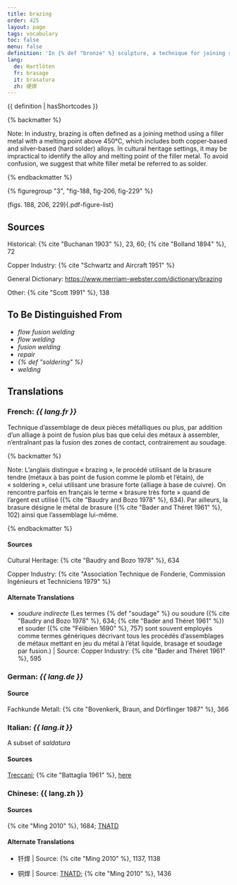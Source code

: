 ```yaml
---
title: brazing
order: 425
layout: page
tags: vocabulary
toc: false
menu: false
definition: 'In {% def "bronze" %} sculpture, a technique for joining separately {% def "cast (v.)" "cast" %} parts or repairs or filling {% def "casting defects" %} by localized addition of a molten copper alloy of slightly lower melting temperature than that of the {% def "cast (n.)" "cast" %}. Unlike in {% def "welding" %}, the contact zones of the sections to be joined are not brought to a molten stage.'
lang:
  de: Hartlöten
  fr: brasage
  it: brasatura
  zh: 硬焊
---
```


{{ definition | hasShortcodes }}

{% backmatter %}

Note: In industry, brazing is often defined as a joining method using a filler metal with a melting point above 450°C, which includes both copper-based and silver-based (hard solder) alloys. In cultural heritage settings, it may be impractical to identify the alloy and melting point of the filler metal. To avoid confusion, we suggest that white filler metal be referred to as solder.

{% endbackmatter %}

{% figuregroup "3", "fig-188, fig-206, fig-229" %}

(figs. 188, 206, 229){.pdf-figure-list}

## Sources

Historical: {% cite "Buchanan 1903" %}, 23, 60; {% cite "Bolland 1894" %}, 72

Copper Industry: {% cite "Schwartz and Aircraft 1951" %}

General Dictionary: <https://www.merriam-webster.com/dictionary/brazing>

Other: {% cite "Scott 1991" %}, 138

## To Be Distinguished From

- *flow fusion welding*
- *flow welding*
- *fusion welding*
- *repair*
- *{% def "soldering" %}*
- *welding*

## Translations

<div class="accordion">

### **French**: *{{ lang.fr }}*

Technique d’assemblage de deux pièces métalliques ou plus, par addition d’un alliage à point de fusion plus bas que celui des métaux à assembler, n’entraînant pas la fusion des zones de contact, contrairement au soudage.

{% backmatter %}

Note: L’anglais distingue « brazing », le procédé utilisant de la brasure tendre (métaux à bas point de fusion comme le plomb et l’étain), de « soldering », celui utilisant une brasure forte (alliage à base de cuivre). On rencontre parfois en français le terme « brasure très forte » quand de l’argent est utilisé ({% cite "Baudry and Bozo 1978" %}, 634). Par ailleurs, la brasure désigne le métal de brasure ({% cite "Bader and Théret 1961" %}, 102) ainsi que l’assemblage lui-même.

{% endbackmatter %}

#### Sources

Cultural Heritage: {% cite "Baudry and Bozo 1978" %}, 634

Copper Industry: {% cite "Association Technique de Fonderie, Commission Ingénieurs et Techniciens 1979" %}

#### Alternate Translations

- *soudure indirecte* (Les termes {% def "soudage" %} ou soudure ({% cite "Baudry and Bozo 1978" %}, 634; {% cite "Bader and Théret 1961" %}) et souder ({% cite "Félibien 1690" %}, 757) sont souvent employés comme termes génériques décrivant tous les procédés d’assemblages de métaux mettant en jeu du métal à l’état liquide, brasage et soudage par fusion.) | Source: Copper Industry: {% cite "Bader and Théret 1961" %}, 595

### **German**: *{{ lang.de }}*

#### Source
Fachkunde Metall: {% cite "Bovenkerk, Braun, and Dörflinger 1987" %}, 366

### **Italian**: *{{ lang.it }}*

A subset of *saldatura*

#### Sources

[Treccani](http://www.treccani.it/vocabolario/brasatura/); {% cite "Battaglia 1961" %}, [here](http://www.gdli.it/pdf_viewer/Scripts/pdf.js/web/viewer.asp?file=/PDF/GDLI02/GDLI_02_ocr_364.pdf&parola=brasatura)

### **Chinese**: {{ lang.zh }}

#### Sources
{% cite "Ming 2010" %}, 1684; [TNATD](https://terms.naer.edu.tw/detail/637816?index=1)

#### Alternate Translations

- 钎焊 | Source: {% cite "Ming 2010" %}, 1137, 1138

- 铜焊 | Source: [TNATD](https://terms.naer.edu.tw/detail/637816/?index=1); {% cite "Ming 2010" %}, 1436

</div>
